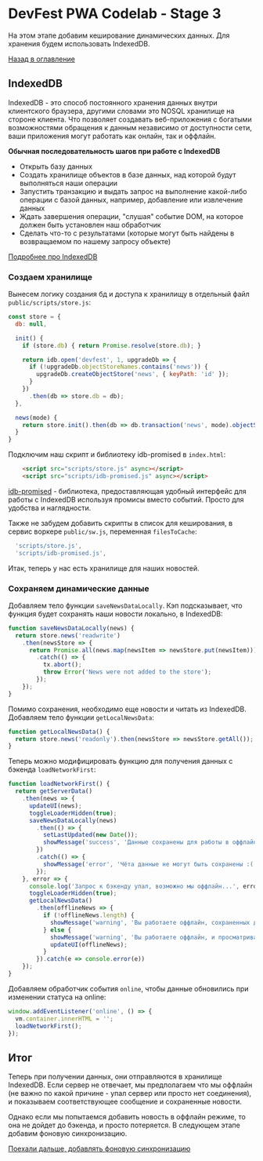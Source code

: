 # DevFest PWA Codelab - Stage 3

На этом этапе добавим кеширование динамических данных. Для хранения будем использовать IndexedDB.

[Назад в оглавление](../README.md)

## IndexedDB

IndexedDB - это способ постоянного хранения данных внутри клиентского браузера, другими словами это NOSQL хранилище на стороне клиента. Что позволяет создавать веб-приложения с богатыми возможностями обращения к данным независимо от доступности сети, ваши приложения могут работать как онлайн, так и оффлайн.

**Обычная последовательность шагов при работе с IndexedDB**

 - Открыть базу данных
 - Создать хранилище объектов в базе данных, над которой будут выполняться наши операции
 - Запустить транзакцию и выдать запрос на выполнение какой-либо операции с базой данных, например, добавление или извлечение данных
 - Ждать завершения операции, "слушая" событие DOM, на которое должен быть установлен наш обработчик
 - Сделать что-то с результатами (которые могут быть найдены в возвращаемом по нашему запросу объекте)

[Подробнее про IndexedDB](https://developers.google.com/web/ilt/pwa/working-with-indexeddb)

### Создаем хранилище

Вынесем логику создания бд и доступа к хранилищу в отдельный файл `public/scripts/store.js`:

```js
const store = {
  db: null,

  init() {
    if (store.db) { return Promise.resolve(store.db); }

    return idb.open('devfest', 1, upgradeDb => {
      if (!upgradeDb.objectStoreNames.contains('news')) {
        upgradeDb.createObjectStore('news', { keyPath: 'id' });
      }
    })
      .then(db => store.db = db);
  },

  news(mode) {
    return store.init().then(db => db.transaction('news', mode).objectStore('news'));
  }
}
```

Подключим наш скрипт и библиотеку idb-promised в `index.html`:

```html
    <script src="scripts/store.js" async></script>
    <script src="scripts/idb-promised.js" async></script>
```

[idb-promised](https://github.com/jakearchibald/idb) - библиотека, предоставляющая удобный интерфейс для работы c IndexedDB используя промисы вместо событий. Просто для удобства и наглядности.

Также не забудем добавить скрипты в список для кеширования, в сервис воркере `public/sw.js`, переменная `filesToCache`:

```js
  'scripts/store.js',
  'scripts/idb-promised.js',
```

Итак, теперь у нас есть хранилище для наших новостей.

### Сохраняем динамические данные

Добавляем тело функции `saveNewsDataLocally`. Кэп подсказывает, что функция будет сохранять наши новости локально, в IndexedDB:

```js
function saveNewsDataLocally(news) {
  return store.news('readwrite')
    .then(newsStore => {
      return Promise.all(news.map(newsItem => newsStore.put(newsItem)))
        .catch(() => {
          tx.abort();
          throw Error('News were not added to the store');
        });
    });
}
```

Помимо сохранения, необходимо еще новости и читать из IndexedDB. Добавляем тело функции `getLocalNewsData`:

```js
function getLocalNewsData() {
  return store.news('readonly').then(newsStore => newsStore.getAll());
}
```

Теперь можно модифицировать функцию для получения данных с бэкенда `loadNetworkFirst`:

```js
function loadNetworkFirst() {
  return getServerData()
    .then(news => {
      updateUI(news);
      toggleLoaderHidden(true);
      saveNewsDataLocally(news)
        .then(() => {
          setLastUpdated(new Date());
          showMessage('success', 'Данные сохранены для работы в оффлайне');
        })
        .catch(() => {
          showMessage('error', 'Чёта данные не могут быть сохранены :(');
        });
    }, error => {
      console.log('Запрос к бэкенду упал, возможно мы оффлайн...', error);
      toggleLoaderHidden(true);
      getLocalNewsData()
        .then(offlineNews => {
          if (!offlineNews.length) {
            showMessage('warning', 'Вы работаете оффлайн, cохраненных данных нет');
          } else {
            showMessage('warning', 'Вы работаете оффлайн, и просматриваете сохраненные данные от ', getLastUpdated());
            updateUI(offlineNews);
          }
        }).catch(e => console.error(e))
    });
}
```

Добавляем обработчик события `online`, чтобы данные обновились при изменении статуса на online:

```js
window.addEventListener('online', () => {
  vm.container.innerHTML = '';
  loadNetworkFirst();
});
```

## Итог

Теперь при получении данных, они отправляются в хранилище IndexedDB. Если сервер не отвечает, мы предполагаем что мы оффлайн (не важно по какой причине - упал сервер или просто нет соединения), и показываем соответствующее сообщение и сохраненные новости.

Однако если мы попытаемся добавить новость в оффлайн режиме, то она не дойдет до бэкенда, и просто потеряется. В следующем этапе добавим фоновую синхронизацию.

[Поехали дальше, добавлять фоновую синхронизацию](stage-4.md)